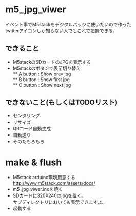 # m5_jpg_viwer 
イベント事でM5stackをデジタルバッジに使いたいので作った  
twitterアイコンしか知らない人でもこれで把握できる。

## できること
* M5stackのSDカードのJPGを表示する
* M5stackのボタンで表示切り替え  
** A button : Show prev jpg  
** B button : Show first jpg  
** C button : Show next jpg  
## できないこと(もしくはTODOリスト)
* センタリング
* リサイズ
* QRコード自動生成
* 自動送り
* そのたもろもろ

# make & flush
* M5stack arduino環境用意する  
<http://www.m5stack.com/assets/docs/>
* m5_jpg_viwer.inoを焼く  
* SDカードに320×240のjpgを置く。  
サブディレクトリにおいても表示できますよ。  
* 起動する
